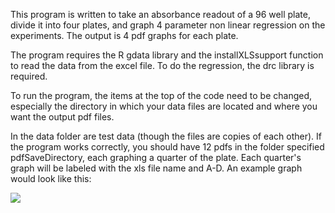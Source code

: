 This program is written to take an absorbance readout of a 96 well plate, divide it into four plates, and graph 4 parameter non linear regression on the experiments. The output is 4 pdf graphs for each plate.

The program requires the R gdata library and the installXLSsupport function to read the data from the excel file. 
To do the regression, the drc library is required.

To run the program, the items at the top of the code need to be changed, especially the directory in which your data files are located and where you want the output pdf files.

In the data folder are test data (though the files are copies of each other). If the program works correctly, you should have 12 pdfs in the folder specified pdfSaveDirectory, each graphing a quarter of the plate. Each quarter's graph will be labeled with the xls file name and A-D. An example graph would look like this: 


![](http://imgur.com/Sqskq)
